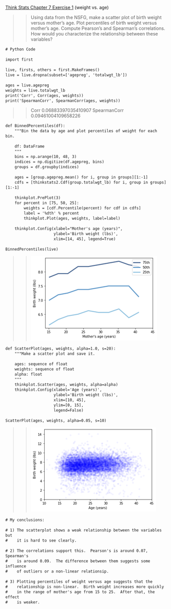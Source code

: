 [Think Stats Chapter 7 Exercise 1](http://greenteapress.com/thinkstats2/html/thinkstats2008.html#toc70) (weight vs. age)

>> Using data from the NSFG, make a scatter plot of birth weight versus mother’s age. Plot percentiles of birth 
>> weight versus mother’s age. Compute Pearson’s and Spearman’s correlations. How would you characterize the 
>> relationship between these variables?

```
# Python Code

import first

live, firsts, others = first.MakeFrames()
live = live.dropna(subset=['agepreg', 'totalwgt_lb'])

ages = live.agepreg
weights = live.totalwgt_lb
print('Corr', Corr(ages, weights))
print('SpearmanCorr', SpearmanCorr(ages, weights))

```
>> Corr 0.06883397035410907
>> SpearmanCorr 0.09461004109658226

```
def BinnedPercentiles(df):
    """Bin the data by age and plot percentiles of weight for each bin.

    df: DataFrame
    """
    bins = np.arange(10, 48, 3)
    indices = np.digitize(df.agepreg, bins)
    groups = df.groupby(indices)

    ages = [group.agepreg.mean() for i, group in groups][1:-1]
    cdfs = [thinkstats2.Cdf(group.totalwgt_lb) for i, group in groups][1:-1]

    thinkplot.PrePlot(3)
    for percent in [75, 50, 25]:
        weights = [cdf.Percentile(percent) for cdf in cdfs]
        label = '%dth' % percent
        thinkplot.Plot(ages, weights, label=label)

    thinkplot.Config(xlabel="Mother's age (years)",
                     ylabel='Birth weight (lbs)',
                     xlim=[14, 45], legend=True)
    
BinnedPercentiles(live)

```
>> ![Percentiles](img/binned%20percentiles.png)  
```
def ScatterPlot(ages, weights, alpha=1.0, s=20):
    """Make a scatter plot and save it.

    ages: sequence of float
    weights: sequence of float
    alpha: float
    """
    thinkplot.Scatter(ages, weights, alpha=alpha)
    thinkplot.Config(xlabel='Age (years)',
                     ylabel='Birth weight (lbs)',
                     xlim=[10, 45],
                     ylim=[0, 15],
                     legend=False)
    
ScatterPlot(ages, weights, alpha=0.05, s=10)
```
>> ![Scatterplot](img/scatter%20plot.png)  
```
# My conclusions:

# 1) The scatterplot shows a weak relationship between the variables but
#    it is hard to see clearly.

# 2) The correlations support this.  Pearson's is around 0.07, Spearman's
#    is around 0.09.  The difference between them suggests some influence
#    of outliers or a non-linear relationsip.

# 3) Plotting percentiles of weight versus age suggests that the
#    relationship is non-linear.  Birth weight increases more quickly
#    in the range of mother's age from 15 to 25.  After that, the effect
#    is weaker.
```

